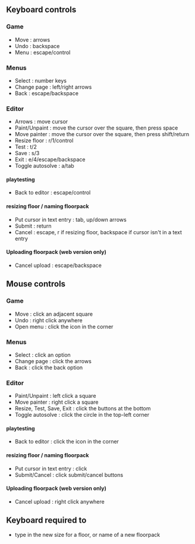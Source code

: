 ## Keyboard controls
### Game
- Move : arrows
- Undo : backspace
- Menu : escape/control
### Menus
- Select : number keys
- Change page : left/right arrows
- Back : escape/backspace
### Editor
- Arrows : move cursor
- Paint/Unpaint : move the cursor over the square, then press space
- Move painter : move the cursor over the square, then press shift/return
- Resize floor : r/1/control
- Test : t/2
- Save : s/3
- Exit : e/4/escape/backspace
- Toggle autosolve : a/tab
#### playtesting
- Back to editor : escape/control
#### resizing floor / naming floorpack
- Put cursor in text entry : tab, up/down arrows
- Submit : return
- Cancel : escape, r if resizing floor, backspace if cursor isn't in a text entry
#### Uploading floorpack (web version only)
- Cancel upload : escape/backspace

## Mouse controls
### Game
- Move : click an adjacent square
- Undo : right click anywhere
- Open menu : click the icon in the corner
### Menus
- Select : click an option
- Change page : click the arrows
- Back : click the back option
### Editor
- Paint/Unpaint : left click a square
- Move painter : right click a square
- Resize, Test, Save, Exit : click the buttons at the bottom
- Toggle autosolve : click the circle in the top-left corner
#### playtesting
- Back to editor : click the icon in the corner
#### resizing floor / naming floorpack
- Put cursor in text entry : click
- Submit/Cancel : click submit/cancel buttons
#### Uploading floorpack (web version only)
- Cancel upload : right click anywhere

## Keyboard required to
- type in the new size for a floor, or name of a new floorpack